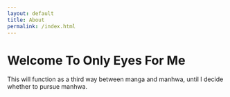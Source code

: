 ```yaml
---
layout: default
title: About
permalink: /index.html
---
```

# Welcome To Only Eyes For Me

This will function as a third way between manga and manhwa, until I decide whether to pursue manhwa.
